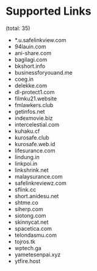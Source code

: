 # Supported Links
(total: 35)
* *.u.safelinkview.com
* 94lauin.com
* ani-share.com
* bagilagi.com
* bkshort.info
* businessforyouand.me
* coeg.in
* delekke.com
* dl-protect1.com
* filmku21.website
* fmlawkers.club
* getinfos.net
* indexmovie.biz
* intercelestial.com
* kuhaku.cf
* kurosafe.club
* kurosafe.web.id
* lifesurance.com
* lindung.in
* linkpoi.in
* linkshrink.net
* malaysurance.com
* safelinkreviewz.com
* sflink.cc
* short.anidesu.net
* shtme.co
* siherp.com
* siotong.com
* skinnycat.net
* spacetica.com
* telondasmu.com
* tojros.tk
* wptech.ga
* yametesenpai.xyz
* ytfire.host

